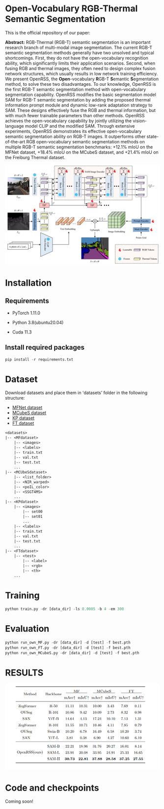 # Open-Vocabulary RGB-Thermal Semantic Segmentation  



This is the official repository of our paper:

**Abstract:** RGB-Thermal (RGB-T) semantic segmentation is an important research branch of multi-modal image segmentation. The current RGB-T semantic segmentation methods generally have two unsolved and typical shortcomings. First, they do not have the open-vocabulary recognition ability, which significantly limits their application scenarios. Second, when fusing RGB and thermal images, they often need to design complex fusion network structures, which usually results in low network training efficiency. We present OpenRSS, the **Open**-vocabulary **R**GB-T **S**emantic **S**egmentation method, to solve these two disadvantages. To our knowledge, OpenRSS is the first RGB-T semantic segmentation method with open-vocabulary segmentation capability. OpenRSS modifies the basic segmentation model SAM for RGB-T semantic segmentation by adding the proposed thermal information prompt module and dynamic low-rank adaptation strategy to SAM. These designs effectively fuse the RGB and thermal information, but with much fewer trainable parameters than other methods. OpenRSS achieves the open-vocabulary capability by jointly utilizing the vision-language model CLIP and the modified SAM. Through extensive experiments, OpenRSS demonstrates its effective open-vocabulary semantic segmentation ability on RGB-T images. It outperforms other state-of-the-art RGB open-vocabulary semantic segmentation methods on multiple RGB-T semantic segmentation benchmarks: +12.1% mIoU on the MFNet dataset, +18.4% mIoU on the MCubeS dataset, and +21.4% mIoU on the Freiburg Thermal dataset. 

![openrss](./assets/openrss.png)

# Installation

## Requirements

- PyTorch 1.11.0

- Python 3.8(ubuntu20.04)

- Cuda 11.3

## Install required packages

```python
pip install -r requirements.txt
```

# Dataset

Download datasets and place them in 'datasets' folder in the following structure:

- [MFNet dataset](https://www.mi.t.u-tokyo.ac.jp/static/projects/mil_multispectral/)
- [MCubeS dataset](https://vision.ist.i.kyoto-u.ac.jp/)
- [KP dataset](https://github.com/SoonminHwang/rgbt-ped-detection)
- [FT dataset](http://thermal.cs.uni-freiburg.de/)

```
<datasets>
|-- <MFdataset>
    |-- <images>
    |-- <labels>
    |-- train.txt
    |-- val.txt
    |-- test.txt
    ...
|-- <MCUbeSdataset>
    |-- <list_folder>
    |-- <NIR_warped>
    |-- <poIL_color>
    |-- <SSGT4MS>
    ...
|-- <KPdataset>
    |-- <images>
        |-- set00
        |-- set01
        ...
    |-- <labels>
    |-- train.txt
    |-- val.txt
    |-- test.txt
    ...
|-- <FTdataset>
    |-- <test>
        |-- <label>
        |-- <rgb>
        |-- <th>
    ...
```



# Training

```python
python train.py -dr [data_dir] -ls 0.0005 -b 4 -em 300
```

# Evaluation

```python
python run_own_MF.py -dr [data_dir] -d [test] -f best.pth
python run_own_FT.py -dr [data_dir] -d [test] -f best.pth
python run_own_MCubeS.py -dr [data_dir] -d [test] -f best.pth
```

# RESULTS

![result](./assets/result.png)



# Code and checkpoints

Coming soon!
